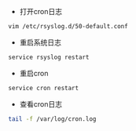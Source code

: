 

- 打开cron日志

```sh
vim /etc/rsyslog.d/50-default.conf
```



- 重启系统日志

```sh
service rsyslog restart
```



- 重启cron

```sh
service cron restart
```



- 查看cron日志

```sh
tail -f /var/log/cron.log
```

